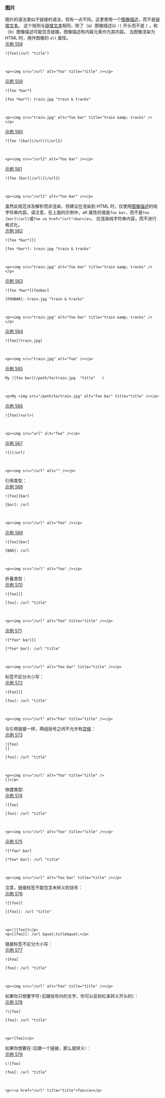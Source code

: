 ### 图片

图片的语法类似于链接的语法，但有一点不同。这里使用一个[图像描述](https://github.github.com/gfm/#image-description)，而不是[链接文本](https://github.github.com/gfm/#link-text)。 这个规则与[链接文本](https://github.github.com/gfm/#link-text)相同，除了（a）图像描述以 `![` 开头而不是 `[` ，和（b）图像描述可能包含链接。图像描述有内联元素作为其内容。 当图像渲染为 HTML 时，用作图像的 `alt` 属性。   
[示例 558](https://github.github.com/gfm/#example-558)  

    ![foo](/url "title")

   

    <p><img src="/url" alt="foo" title="title" /></p>

[示例 559](https://github.github.com/gfm/#example-559)  

    ![foo *bar*]
    
    [foo *bar*]: train.jpg "train & tracks"

   

    <p><img src="train.jpg" alt="foo bar" title="train &amp; tracks" /></p>

[示例 560](https://github.github.com/gfm/#example-560)  

    ![foo ![bar](/url)](/url2)

   

    <p><img src="/url2" alt="foo bar" /></p>

[示例 561](https://github.github.com/gfm/#example-561)  

    ![foo [bar](/url)](/url2)

   

    <p><img src="/url2" alt="foo bar" /></p>

虽然此规范涉及解析而非渲染，但建议在渲染到 HTML 时，仅使用[图像描述](https://github.github.com/gfm/#image-description)的纯字符串内容。请注意，在上面的示例中，alt 属性的值是`foo bar`，而不是`foo [bar](/url)`或`foo <a href="/url">bar</a>`。 仅渲染纯字符串内容，而不进行格式化。  
[示例 562](https://github.github.com/gfm/#example-562)  

    ![foo *bar*][]
    
    [foo *bar*]: train.jpg "train & tracks"

   

    <p><img src="train.jpg" alt="foo bar" title="train &amp; tracks" /></p>

[示例 563](https://github.github.com/gfm/#example-563)  

    ![foo *bar*][foobar]
    
    [FOOBAR]: train.jpg "train & tracks"

   

    <p><img src="train.jpg" alt="foo bar" title="train &amp; tracks" /></p>

[示例 564](https://github.github.com/gfm/#example-564)  

    ![foo](train.jpg)

   

    <p><img src="train.jpg" alt="foo" /></p>

[示例 565](https://github.github.com/gfm/#example-565)  

    My ![foo bar](/path/to/train.jpg  "title"   )

   

    <p>My <img src="/path/to/train.jpg" alt="foo bar" title="title" /></p>

[示例 566](https://github.github.com/gfm/#example-566)  

    ![foo](<url>)

   

    <p><img src="url" alt="foo" /></p>

[示例 567](https://github.github.com/gfm/#example-567)  

    ![](/url)

   

    <p><img src="/url" alt="" /></p>

引用类型：  
[示例 568](https://github.github.com/gfm/#example-568)  

    ![foo][bar]
    
    [bar]: /url

   

    <p><img src="/url" alt="foo" /></p>

[示例 569](https://github.github.com/gfm/#example-569)  

    ![foo][bar]
    
    [BAR]: /url

   

    <p><img src="/url" alt="foo" /></p>

折叠类型：  
[示例 570](https://github.github.com/gfm/#example-570)  

    ![foo][]
    
    [foo]: /url "title"

   

    <p><img src="/url" alt="foo" title="title" /></p>

[示例 571](https://github.github.com/gfm/#example-571)  

    ![*foo* bar][]
    
    [*foo* bar]: /url "title"

   

    <p><img src="/url" alt="foo bar" title="title" /></p>

标签不区分大小写：  
[示例 572](https://github.github.com/gfm/#example-572)  

    ![Foo][]
    
    [foo]: /url "title"

   

    <p><img src="/url" alt="Foo" title="title" /></p>

与引用链接一样，两组括号之间不允许有[空格](https://github.github.com/gfm/#whitespace)：  
[示例 573](https://github.github.com/gfm/#example-573)  

    ![foo] 
    []
    
    [foo]: /url "title"

   

    <p><img src="/url" alt="foo" title="title" />
    []</p>

快捷类型:  
[示例 574](https://github.github.com/gfm/#example-574)  

    ![foo]
    
    [foo]: /url "title"

   

    <p><img src="/url" alt="foo" title="title" /></p>

[示例 575](https://github.github.com/gfm/#示例-575)  

    ![*foo* bar]
    
    [*foo* bar]: /url "title"

   

    <p><img src="/url" alt="foo bar" title="title" /></p>

注意，链接标签不能包含未转义的括号：  
[示例 576](https://github.github.com/gfm/#example-576)  

    ![[foo]]
    
    [[foo]]: /url "title"

   

    <p>![[foo]]</p>
    <p>[[foo]]: /url &quot;title&quot;</p>

链接标签不区分大小写：  
[示例 577](https://github.github.com/gfm/#示例-577)  

    ![Foo]
    
    [foo]: /url "title"

   

    <p><img src="/url" alt="Foo" title="title" /></p>

如果你只想要字符`!`后跟括号内的文字，你可以反斜杠来转义开头的`[`：  
[示例 578](https://github.github.com/gfm/#example-578)  

    !\[foo]
    
    [foo]: /url "title"

   

    <p>![foo]</p>

如果你想要在`!`后跟一个链接，那么就转义`!`：  
[示例 579](https://github.github.com/gfm/#example-579)  

    \![foo]
    
    [foo]: /url "title"

   

    <p>!<a href="/url" title="title">foo</a></p>
